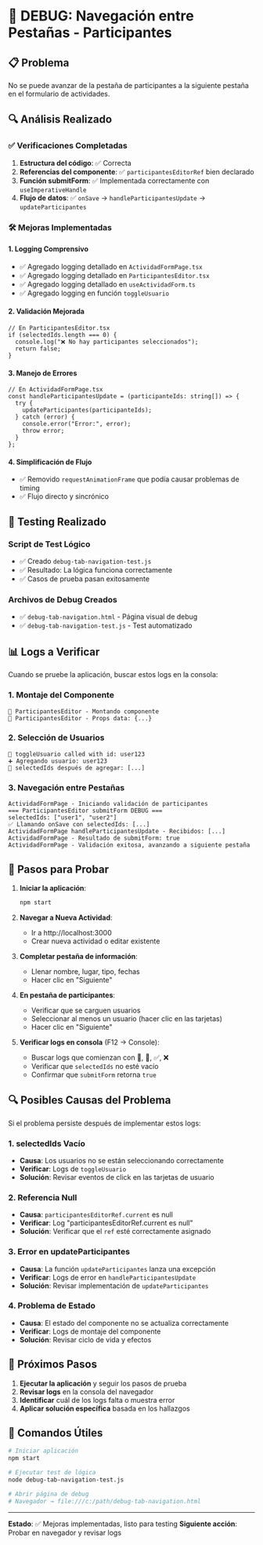# 🔧 DEBUG: Navegación entre Pestañas - Participantes

## 📋 Problema
No se puede avanzar de la pestaña de participantes a la siguiente pestaña en el formulario de actividades.

## 🔍 Análisis Realizado

### ✅ Verificaciones Completadas
1. **Estructura del código**: ✅ Correcta
2. **Referencias del componente**: ✅ `participantesEditorRef` bien declarado
3. **Función submitForm**: ✅ Implementada correctamente con `useImperativeHandle`
4. **Flujo de datos**: ✅ `onSave` → `handleParticipantesUpdate` → `updateParticipantes`

### 🛠️ Mejoras Implementadas

#### 1. Logging Comprensivo
- ✅ Agregado logging detallado en `ActividadFormPage.tsx`
- ✅ Agregado logging detallado en `ParticipantesEditor.tsx`
- ✅ Agregado logging detallado en `useActividadForm.ts`
- ✅ Agregado logging en función `toggleUsuario`

#### 2. Validación Mejorada
```tsx
// En ParticipantesEditor.tsx
if (selectedIds.length === 0) {
  console.log("❌ No hay participantes seleccionados");
  return false;
}
```

#### 3. Manejo de Errores
```tsx
// En ActividadFormPage.tsx
const handleParticipantesUpdate = (participanteIds: string[]) => {
  try {
    updateParticipantes(participanteIds);
  } catch (error) {
    console.error("Error:", error);
    throw error;
  }
};
```

#### 4. Simplificación de Flujo
- ✅ Removido `requestAnimationFrame` que podía causar problemas de timing
- ✅ Flujo directo y sincrónico

## 🧪 Testing Realizado

### Script de Test Lógico
- ✅ Creado `debug-tab-navigation-test.js`
- ✅ Resultado: La lógica funciona correctamente
- ✅ Casos de prueba pasan exitosamente

### Archivos de Debug Creados
- ✅ `debug-tab-navigation.html` - Página visual de debug
- ✅ `debug-tab-navigation-test.js` - Test automatizado

## 📊 Logs a Verificar

Cuando se pruebe la aplicación, buscar estos logs en la consola:

### 1. Montaje del Componente
```
🔧 ParticipantesEditor - Montando componente
🔧 ParticipantesEditor - Props data: {...}
```

### 2. Selección de Usuarios
```
🔄 toggleUsuario called with id: user123
➕ Agregando usuario: user123
🔄 selectedIds después de agregar: [...]
```

### 3. Navegación entre Pestañas
```
ActividadFormPage - Iniciando validación de participantes
=== ParticipantesEditor submitForm DEBUG ===
selectedIds: ["user1", "user2"]
✅ Llamando onSave con selectedIds: [...]
ActividadFormPage handleParticipantesUpdate - Recibidos: [...]
ActividadFormPage - Resultado de submitForm: true
ActividadFormPage - Validación exitosa, avanzando a siguiente pestaña
```

## 🎯 Pasos para Probar

1. **Iniciar la aplicación**:
   ```bash
   npm start
   ```

2. **Navegar a Nueva Actividad**:
   - Ir a http://localhost:3000
   - Crear nueva actividad o editar existente

3. **Completar pestaña de información**:
   - Llenar nombre, lugar, tipo, fechas
   - Hacer clic en "Siguiente"

4. **En pestaña de participantes**:
   - Verificar que se carguen usuarios
   - Seleccionar al menos un usuario (hacer clic en las tarjetas)
   - Hacer clic en "Siguiente"

5. **Verificar logs en consola** (F12 → Console):
   - Buscar logs que comienzan con 🔧, 🔄, ✅, ❌
   - Verificar que `selectedIds` no esté vacío
   - Confirmar que `submitForm` retorna `true`

## 🔍 Posibles Causas del Problema

Si el problema persiste después de implementar estos logs:

### 1. selectedIds Vacío
- **Causa**: Los usuarios no se están seleccionando correctamente
- **Verificar**: Logs de `toggleUsuario`
- **Solución**: Revisar eventos de click en las tarjetas de usuario

### 2. Referencia Null
- **Causa**: `participantesEditorRef.current` es null
- **Verificar**: Log "participantesEditorRef.current es null"
- **Solución**: Verificar que el `ref` esté correctamente asignado

### 3. Error en updateParticipantes
- **Causa**: La función `updateParticipantes` lanza una excepción
- **Verificar**: Logs de error en `handleParticipantesUpdate`
- **Solución**: Revisar implementación de `updateParticipantes`

### 4. Problema de Estado
- **Causa**: El estado del componente no se actualiza correctamente
- **Verificar**: Logs de montaje del componente
- **Solución**: Revisar ciclo de vida y efectos

## 📱 Próximos Pasos

1. **Ejecutar la aplicación** y seguir los pasos de prueba
2. **Revisar logs** en la consola del navegador
3. **Identificar** cuál de los logs falta o muestra error
4. **Aplicar solución específica** basada en los hallazgos

## 🚀 Comandos Útiles

```bash
# Iniciar aplicación
npm start

# Ejecutar test de lógica
node debug-tab-navigation-test.js

# Abrir página de debug
# Navegador → file:///c:/path/debug-tab-navigation.html
```

---

**Estado**: ✅ Mejoras implementadas, listo para testing
**Siguiente acción**: Probar en navegador y revisar logs
